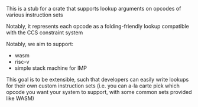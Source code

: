 This is a stub for a crate that supports lookup arguments on opcodes of various instruction sets

Notably, it represents each opcode as a folding-friendly lookup compatible with the CCS constraint system

Notably, we aim to support:
- wasm
- risc-v
- simple stack machine for IMP

This goal is to be extensible, such that developers can easily write lookups for their own custom instruction sets (i.e. you can a-la carte pick which opcode you want your system to support, with some common sets provided like WASM)